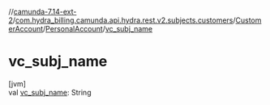 //[camunda-7.14-ext-2](../../../../index.md)/[com.hydra_billing.camunda.api.hydra.rest.v2.subjects.customers](../../index.md)/[CustomerAccount](../index.md)/[PersonalAccount](index.md)/[vc_subj_name](vc_subj_name.md)

# vc_subj_name

[jvm]\
val [vc_subj_name](vc_subj_name.md): String
